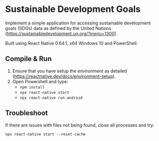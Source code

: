 # Sustainable Development Goals

Implement a simple application for accessing sustainable development goals (SDGs) data as defined by the United Nations (https://sustainabledevelopment.un.org/?menu=1300).

Built using React Native 0.64.1, x64 Windows 10 and PowerShell.

## Compile & Run

1. Ensure that you have setup the environment as detailed (https://reactnative.dev/docs/environment-setup).
2. Open Powershell and type:
   - `npm install`
   - `npx react-native start`
   - `npx react-native run-android`

## Troubleshoot

If there are issues with files not being found, close all processes and try:

`npx react-native start --reset-cache`
